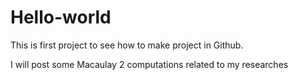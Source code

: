 # Hello-world

This is first project to see how to make project in Github.

I will post some Macaulay 2 computations related to my researches
